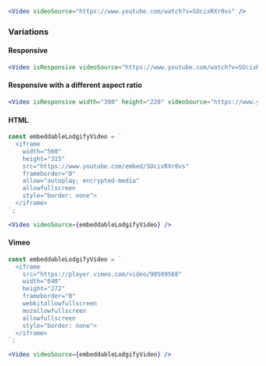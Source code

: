 ```jsx
<Video videoSource="https://www.youtube.com/watch?v=SOcixRXr0vs" />
```

### Variations

#### Responsive

```jsx
<Video isResponsive videoSource="https://www.youtube.com/watch?v=SOcixRXr0vs" />
```

#### Responsive with a different aspect ratio

```jsx
<Video isResponsive width="300" height="220" videoSource="https://www.youtube.com/watch?v=SOcixRXr0vs" />
```

#### HTML

```jsx
const embeddableLodgifyVideo = `
  <iframe
    width="560"
    height="315"
    src="https://www.youtube.com/embed/SOcixRXr0vs"
    frameborder="0"
    allow="autoplay; encrypted-media"
    allowfullscreen
    style="border: none">
  </iframe>
`;

<Video videoSource={embeddableLodgifyVideo} />
```

#### Vimeo

```jsx
const embeddableLodgifyVideo = `
  <iframe
    src="https://player.vimeo.com/video/90509568"
    width="640"
    height="272"
    frameborder="0"
    webkitallowfullscreen
    mozallowfullscreen
    allowfullscreen
    style="border: none">
  </iframe>
`;

<Video videoSource={embeddableLodgifyVideo} />
```
